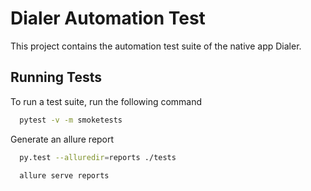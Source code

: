 
# Dialer Automation Test

This project contains the automation test suite of the native app Dialer.




## Running Tests

To run a test suite, run the following command

```bash
  pytest -v -m smoketests
```

Generate an allure report 
```bash
  py.test --alluredir=reports ./tests
  
  allure serve reports
```
